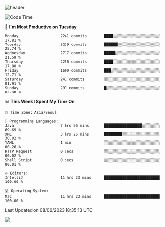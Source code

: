 ![header](https://capsule-render.vercel.app/api?type=Egg&color=timeAuto&height=300&section=header&text=PoPo&fontSize=90&animation=fadeIn)

  <!--START_SECTION:waka-->
![Code Time](http://img.shields.io/badge/Code%20Time-892%20hrs%2037%20mins-blue)

📅 **I'm Most Productive on Tuesday** 

```text
Monday                   2241 commits        ████░░░░░░░░░░░░░░░░░░░░░   17.81 % 
Tuesday                  3239 commits        ██████░░░░░░░░░░░░░░░░░░░   25.74 % 
Wednesday                2717 commits        █████░░░░░░░░░░░░░░░░░░░░   21.59 % 
Thursday                 2250 commits        ████░░░░░░░░░░░░░░░░░░░░░   17.88 % 
Friday                   1600 commits        ███░░░░░░░░░░░░░░░░░░░░░░   12.71 % 
Saturday                 241 commits         ░░░░░░░░░░░░░░░░░░░░░░░░░   01.91 % 
Sunday                   297 commits         █░░░░░░░░░░░░░░░░░░░░░░░░   02.36 % 
```


📊 **This Week I Spent My Time On** 

```text
🕑︎ Time Zone: Asia/Seoul

💬 Programming Languages: 
Java                     7 hrs 56 mins       █████████████████░░░░░░░░   69.69 % 
XML                      3 hrs 25 mins       ████████░░░░░░░░░░░░░░░░░   30.02 % 
YAML                     1 min               ░░░░░░░░░░░░░░░░░░░░░░░░░   00.26 % 
HTTP Request             0 secs              ░░░░░░░░░░░░░░░░░░░░░░░░░   00.02 % 
Shell Script             0 secs              ░░░░░░░░░░░░░░░░░░░░░░░░░   00.01 % 

🔥 Editors: 
IntelliJ                 11 hrs 23 mins      █████████████████████████   100.00 % 

💻 Operating System: 
Mac                      11 hrs 23 mins      █████████████████████████   100.00 % 
```


 Last Updated on 08/06/2023 18:35:13 UTC
<!--END_SECTION:waka-->



<img src="https://capsule-render.vercel.app/api?type=Egg&color=timeAuto&height=300&section=footer&text=PoPo&fontSize=90&animation=fadeIn&reversal=true" />
